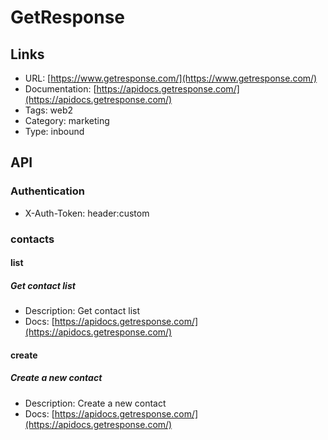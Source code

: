 # GetResponse

## Links

* URL: [https://www.getresponse.com/](https://www.getresponse.com/)
* Documentation: [https://apidocs.getresponse.com/](https://apidocs.getresponse.com/)
* Tags: web2
* Category: marketing
* Type: inbound

## API

### Authentication

* X-Auth-Token: header:custom

### contacts

#### list

##### Get contact list

* Description: Get contact list
* Docs: [https://apidocs.getresponse.com/](https://apidocs.getresponse.com/)

#### create

##### Create a new contact

* Description: Create a new contact
* Docs: [https://apidocs.getresponse.com/](https://apidocs.getresponse.com/)
